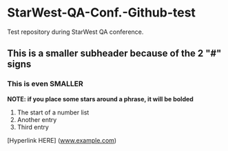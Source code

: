 # StarWest-QA-Conf.-Github-test
Test repository during StarWest QA conference. 

## This is a smaller subheader because of the 2 "#" signs
### This is even SMALLER
**NOTE: if you place some stars around a phrase, it will be bolded**

1. The start of a number list
2. Another entry
3. Third entry

[Hyperlink HERE] (www.example.com)
